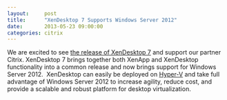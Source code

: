 ```yaml
---
layout:     post
title:      "XenDesktop 7 Supports Windows Server 2012"
date:       2013-05-23 09:00:00
categories: citrix
---
```

We are excited to see [the release of XenDesktop 7](http://www.citrix.com/news/announcements/may-2013/citrix-extends-enterprise-mobility-strategy-with-xendesktop-7.html) and support our partner Citrix. XenDesktop 7 brings together both XenApp and XenDesktop functionality into a common release and now brings support for Windows Server 2012.  XenDesktop can easily be deployed on [Hyper-V](http://www.microsoft.com/en-us/server-cloud/windows-server/server-virtualization.aspx?WT.mc_id=BlogVirt_HyperV_WS2012) and take full advantage of Windows Server 2012 to increase agility, reduce cost, and provide a scalable and robust platform for desktop virtualization.
